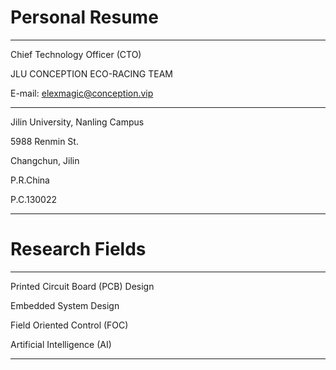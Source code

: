 # Personal Resume

---

Chief Technology Officer (CTO)

JLU CONCEPTION ECO-RACING TEAM

E-mail: elexmagic@conception.vip

---

Jilin University, Nanling Campus

5988 Renmin St.

Changchun, Jilin

P.R.China

P.C.130022

---

# Research Fields

---

Printed Circuit Board (PCB) Design

Embedded System Design

Field Oriented Control (FOC)

Artificial Intelligence (AI)

---
